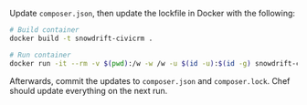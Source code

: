 Update `composer.json`, then update the lockfile in Docker with the following:

```sh
# Build container
docker build -t snowdrift-civicrm .

# Run container
docker run -it --rm -v $(pwd):/w -w /w -u $(id -u):$(id -g) snowdrift-civicrm composer update
```

Afterwards, commit the updates to `composer.json` and `composer.lock`. Chef should update everything on the next run.
